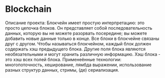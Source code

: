 # Blockchain
Описание проекта:
Блокчейн имеет простую интерпретацию: это просто цепочка блоков. Он представляет собой последовательность данных, которую вы не можете разорвать посередине; вы можете добавить новые данные только в конце. Все блоки в блокчейне связаны друг с другом.
Чтобы называться блокчейном, каждый блок должен содержать хэш предыдущего блока. Другие поля блока являются необязательными и могут хранить различную информацию. Хэш блока - это хэш всех полей блока.
Применеённые технологии: многопоточность, хеширование, лямбда выражении, использование разных структур данных, стримы, (де) сериализация.
